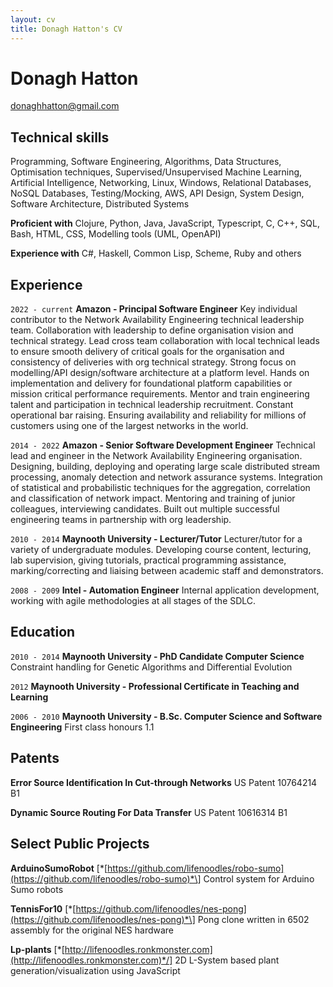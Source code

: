 ```yaml
---
layout: cv
title: Donagh Hatton's CV
---
```

# Donagh Hatton
<div id="webaddress">
<a href="mailto:donaghhatton@gmail.com">donaghhatton@gmail.com</a>
</div>

## Technical skills
Programming,
Software Engineering,
Algorithms,
Data Structures,
Optimisation techniques,
Supervised/Unsupervised Machine Learning,
Artificial Intelligence,
Networking,
Linux,
Windows,
Relational Databases,
NoSQL Databases,
Testing/Mocking,
AWS,
API Design,
System Design,
Software Architecture,
Distributed Systems

__Proficient with__
Clojure, Python, Java, JavaScript, Typescript, C, C++, SQL, Bash, HTML, CSS, Modelling tools (UML, OpenAPI)

__Experience with__
C#, Haskell, Common Lisp, Scheme, Ruby and others

## Experience
`2022 - current`
__Amazon - Principal Software Engineer__
Key individual contributor to the Network Availability Engineering technical leadership team. Collaboration with leadership to define organisation vision and technical strategy. Lead cross team collaboration with local technical leads to ensure smooth delivery of critical goals for the organisation and consistency of deliveries with org technical strategy. Strong focus on modelling/API design/software architecture at a platform level. Hands on implementation and delivery for foundational platform capabilities or mission critical performance requirements. Mentor and train engineering talent and participation in technical leadership recruitment. Constant operational bar raising. Ensuring availability and reliability for millions of customers using one of the largest networks in the world.

`2014 - 2022`
__Amazon - Senior Software Development Engineer__
Technical lead and engineer in the Network Availability Engineering organisation. Designing, building, deploying and operating large scale distributed stream processing, anomaly detection and network assurance systems. Integration of statistical and probabilistic techniques for the aggregation, correlation and classification of network impact. Mentoring and training of junior colleagues, interviewing candidates. Built out multiple successful engineering teams in partnership with org leadership.

`2010 - 2014`
__Maynooth University - Lecturer/Tutor__
Lecturer/tutor for a variety of undergraduate modules. Developing course content, lecturing, lab supervision, giving tutorials, practical programming assistance, marking/correcting and liaising between academic staff and demonstrators.

`2008 - 2009`
__Intel - Automation Engineer__
Internal application development, working with agile methodologies at all stages of the SDLC.


## Education
`2010 - 2014`
__Maynooth University - PhD Candidate Computer Science__
  Constraint handling for Genetic Algorithms and Differential Evolution

`2012`
__Maynooth University - Professional Certificate in Teaching and Learning__

`2006 - 2010`
__Maynooth University - B.Sc. Computer Science and Software Engineering__
First class honours 1.1

## Patents
__Error Source Identification In Cut-through Networks__
US Patent 10764214 B1

__Dynamic Source Routing For Data Transfer__
US Patent 10616314 B1

## Select Public Projects

__ArduinoSumoRobot__ \[*[https://github.com/lifenoodles/robo-sumo](https://github.com/lifenoodles/robo-sumo)*\]
Control system for Arduino Sumo robots

__TennisFor10__ \[*[https://github.com/lifenoodles/nes-pong](https://github.com/lifenoodles/nes-pong)*\]
Pong clone written in 6502 assembly for the original NES hardware

__Lp-plants__ \[*[http://lifenoodles.ronkmonster.com](http://lifenoodles.ronkmonster.com)*/]
2D L-System based plant generation/visualization using JavaScript


<!-- ### Footer

Last updated: September 2022 -->
